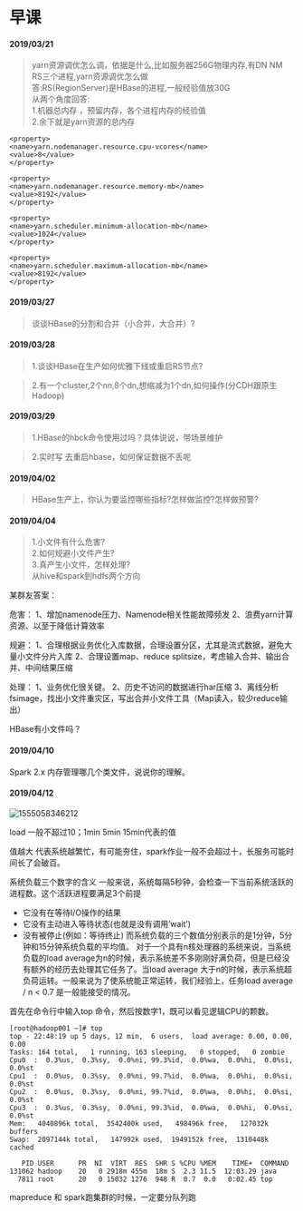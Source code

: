 # 早课
#### 2019/03/21
> yarn资源调优怎么调，依据是什么,比如服务器256G物理内存,有DN NM RS三个进程,yarn资源调优怎么做  
答:RS(RegionServer)是HBase的进程,一般经验值放30G  
从两个角度回答:  
1.机器总内存  ，预留内存，各个进程内存的经验值  
2.余下就是yarn资源的总内存  

```
<property>
<name>yarn.nodemanager.resource.cpu-vcores</name>
<value>8</value>
</property>
 
<property>
<name>yarn.nodemanager.resource.memory-mb</name>
<value>8192</value>
</property>
 
<property>
<name>yarn.scheduler.minimum-allocation-mb</name>
<value>1024</value>
</property>
 
<property>
<name>yarn.scheduler.maximum-allocation-mb</name>
<value>8192</value>
</property>
```
#### 2019/03/27
> 谈谈HBase的分割和合并（小合并，大合并）?


#### 2019/03/28
> 1.谈谈HBase在生产如何优雅下线或重启RS节点?


> 2.有一个cluster,2个nn,8个dn,想缩减为1个dn,如何操作(分CDH跟原生Hadoop)


#### 2019/03/29
> 1.HBase的hbck命令使用过吗？具体说说，带场景维护

> 2.实时写 去重启hbase，如何保证数据不丢呢


#### 2019/04/02
> HBase生产上，你认为要监控哪些指标?怎样做监控?怎样做预警?

#### 2019/04/04
> 1.小文件有什么危害?  
> 2.如何规避小文件产生?  
> 3.真产生小文件，怎样处理?  
> 从hive和spark到hdfs两个方向

某群友答案：

危害：
1、增加namenode压力、Namenode相关性能故障频发
2、浪费yarn计算资源、以至于降低计算效率

规避：
1、合理根据业务优化入库数据，合理设置分区，尤其是流式数据，避免大量小文件分片入库
2、合理设置map、reduce splitsize，考虑输入合并、输出合并、中间结果压缩 

处理：
1、业务优化很关键。
2、历史不访问的数据进行har压缩
3、离线分析fsimage，找出小文件重灾区，写出合并小文件工具（Map读入，较少reduce输出）



HBase有小文件吗？



#### 2019/04/10

Spark 2.x 内存管理哪几个类文件，说说你的理解。



#### 2019/04/12

![1555058346212](C:\Users\HUAWEI\AppData\Roaming\Typora\typora-user-images\1555058346212.png)



load 一般不超过10；1min  5min  15min代表的值

值越大 代表系统越繁忙，有可能夯住，spark作业一般不会超过十，长服务可能时间长了会破百。

系统负载三个数字的含义
一般来说，系统每隔5秒钟，会检查一下当前系统活跃的进程数。这个活跃进程要满足3个前提 
* 它没有在等待I/O操作的结果 
* 它没有主动进入等待状态(也就是没有调用’wait’) 
* 没有被停止(例如：等待终止) 
  而系统负载的三个数值分别表示的是1分钟，5分钟和15分钟系统负载的平均值。 
  对于一个具有n核处理器的系统来说，当系统负载的load average为n的时候，表示系统差不多刚刚好满负荷，但是已经没有额外的经历去处理其它任务了。当load average 大于n的时候，表示系统超负荷运转。一般来说为了使系统能正常运转，我们经验上，任务load average / n < 0.7 是一般能接受的情况。

首先在命令行中输入top 命令，然后按数字1，既可以看见逻辑CPU的颗数。

~~~shell
[root@hadoop001 ~]# top
top - 22:48:19 up 5 days, 12 min,  6 users,  load average: 0.00, 0.00, 0.00
Tasks: 164 total,   1 running, 163 sleeping,   0 stopped,   0 zombie
Cpu0  :  0.3%us,  0.3%sy,  0.0%ni, 99.3%id,  0.0%wa,  0.0%hi,  0.0%si,  0.0%st
Cpu1  :  0.0%us,  0.3%sy,  0.0%ni, 99.7%id,  0.0%wa,  0.0%hi,  0.0%si,  0.0%st
Cpu2  :  0.0%us,  0.3%sy,  0.0%ni, 99.7%id,  0.0%wa,  0.0%hi,  0.0%si,  0.0%st
Cpu3  :  0.3%us,  0.3%sy,  0.0%ni, 99.3%id,  0.0%wa,  0.0%hi,  0.0%si,  0.0%st
Mem:   4040896k total,  3542400k used,   498496k free,   127032k buffers
Swap:  2097144k total,   147992k used,  1949152k free,  1310448k cached

   PID USER      PR  NI  VIRT  RES  SHR S %CPU %MEM    TIME+  COMMAND                                                                            
131062 hadoop    20   0 2918m 455m  18m S  2.3 11.5  12:03.29 java                                                                               
  7811 root      20   0 15032 1276  948 R  0.7  0.0   0:02.45 top  
~~~



mapreduce 和 spark跑集群的时候，一定要分队列跑







